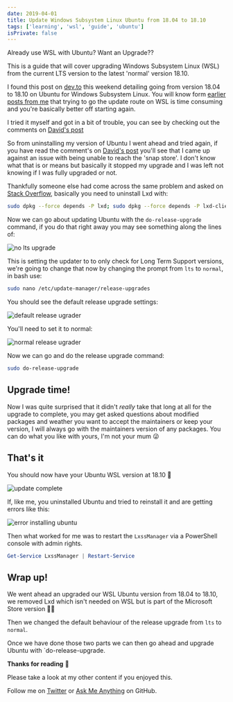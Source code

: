 ```yaml
---
date: 2019-04-01
title: Update Windows Subsystem Linux Ubuntu from 18.04 to 18.10
tags: ['learning', 'wsl', 'guide', 'ubuntu']
isPrivate: false
---
```


Already use WSL with Ubuntu? Want an Upgrade??

This is a guide that will cover upgrading Windows Subsystem Linux
(WSL) from the current LTS version to the latest 'normal' version
18.10.

I found this post on [dev.to] this weekend detailing going from
version 18.04 to 18.10 on Ubuntu for Windows Subsystem Linux. You will
know form [earlier posts from me] that trying to go the update route
on WSL is time consuming and you're basically better off starting
again.

I tried it myself and got in a bit of trouble, you can see by checking
out the comments on [David's post]

So from uninstalling my version of Ubuntu I went ahead and tried
again, if you have read the comment's on [David's post] you'll see
that I came up against an issue with being unable to reach the 'snap
store'. I don't know what that is or means but basically it stopped my
upgrade and I was left not knowing if I was fully upgraded or not.

Thankfully someone else had come across the same problem and asked on
[Stack Overflow], basically you need to uninstall Lxd with:

<!-- cSpell:ignore dpkg -->

```bash
sudo dpkg --force depends -P lxd; sudo dpkg --force depends -P lxd-client
```

Now we can go about updating Ubuntu with the `do-release-upgrade`
command, if you do that right away you may see something along the
lines of:

![no lts upgrade]

This is setting the updater to to only check for Long Term Support
versions, we're going to change that now by changing the prompt from
`lts` to `normal`, in bash use:

```bash
sudo nano /etc/update-manager/release-upgrades
```

You should see the default release upgrade settings:

<!-- cSpell:ignore ugrader -->

![default release ugrader]

You'll need to set it to normal:

![normal release ugrader]

Now we can go and do the release upgrade command:

```bash
sudo do-release-upgrade
```

## Upgrade time!

Now I was quite surprised that it didn't _really_ take that long at
all for the upgrade to complete, you may get asked questions about
modified packages and weather you want to accept the maintainers or
keep your version, I will always go with the maintainers version of
any packages. You can do what you like with yours, I'm not your mum 😜

## That's it

You should now have your Ubuntu WSL version at 18.10 👏

![update complete]

If, like me, you uninstalled Ubuntu and tried to reinstall it and are
getting errors like this:

![error installing ubuntu]

<!-- cSpell:ignore lxss -->

Then what worked for me was to restart the `LxssManager` via a
PowerShell console with admin rights.

```powershell
Get-Service LxssManager | Restart-Service
```

## Wrap up!

We went ahead an upgraded our WSL Ubuntu version from 18.04 to 18.10,
we removed Lxd which isn't needed on WSL but is part of the Microsoft
Store version 🤷‍♂️

Then we changed the default behaviour of the release upgrade from
`lts` to `normal`.

Once we have done those two parts we can then go ahead and upgrade
Ubuntu with `do-release-upgrade.

**Thanks for reading** 🙏

Please take a look at my other content if you enjoyed this.

Follow me on [Twitter] or [Ask Me Anything] on GitHub.

<!-- Links -->

[twitter]: https://twitter.com/spences10
[ask me anything]: https://github.com/spences10/ama
[dev.to]: https://dev.to
[earlier posts from me]:
  https://scottspence.com/posts/wsl-bootstrap-2019/#update-upgrade-and-autoremove
[david's post]:
  https://dev.to/david_j_eddy/how-to-upgrade-wsl-ubuntu-18-04-to-18-10-203
[stack overflow]:
  https://askubuntu.com/questions/1119301/your-system-is-unable-to-reach-the-snap-store
[codesandbox.io]: https://codesandbox.io
[render props]: https://reactjs.org/docs/render-props.html
[using the react context api]:
  http://localhost:8899/react-context-api-getting-started
[example code]: https://codesandbox.io/s/1vnvko0zqj
[even]: https://youtu.be/8ruJBKFrRCk?t=93
[gatsby documentation]:
  https://www.gatsbyjs.com/docs/use-static-query/

<!-- Images -->

[no lts upgrade]:
  https://res.cloudinary.com/defkmsrpw/image/upload/q_auto,f_auto/v1614858537/scottspence.com/noLtsUpgrade-7d50b4fcaaff9385631fc85d31cd2418.png
[default release ugrader]:
  https://res.cloudinary.com/defkmsrpw/image/upload/q_auto,f_auto/v1614858539/scottspence.com/defaultRelaeaseUpgrader-0920e538b6e247b6658b4ae737dd6113.png
[normal release ugrader]:
  https://res.cloudinary.com/defkmsrpw/image/upload/q_auto,f_auto/v1614858538/scottspence.com/normalRelaeaseUpgrader-f459e42150a391a68786a8b0a9562a03.png
[update complete]:
  https://res.cloudinary.com/defkmsrpw/image/upload/q_auto,f_auto/v1614858539/scottspence.com/updateComlpete-659d8b8617efe423b8fb2548500b9806.png
[error installing ubuntu]:
  https://res.cloudinary.com/defkmsrpw/image/upload/q_auto,f_auto/v1614858538/scottspence.com/derp-install-1beb072890d40cbdb693721fb1b7d414.gif

